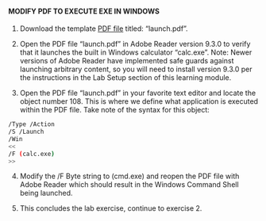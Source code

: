#### MODIFY PDF TO EXECUTE EXE IN WINDOWS

1. Download the template [PDF file](https://github.com/madsec/tha-lab_introduction-to-the-pdf-launch-action/raw/master/launch.pdf) titled: “launch.pdf”.

2. Open the PDF file “launch.pdf” in Adobe Reader version 9.3.0 to verify that it launches the built in Windows calculator “calc.exe”. Note: Newer versions of Adobe Reader have implemented safe guards against launching arbitrary content, so you will need to install version 9.3.0 per the instructions in the Lab Setup section of this learning module.

3. Open the PDF file “launch.pdf” in your favorite text editor and locate the object number 108. This is where we define what application is executed within the PDF file. Take note of the syntax for this object:

  ```bash
  /Type /Action
  /S /Launch
  /Win
  <<
  /F (calc.exe)
  >>
  ```

4. Modify the /F Byte string to (cmd.exe) and reopen the PDF file with Adobe Reader which should result in the Windows Command Shell being launched.

5. This concludes the lab exercise, continue to exercise 2.
